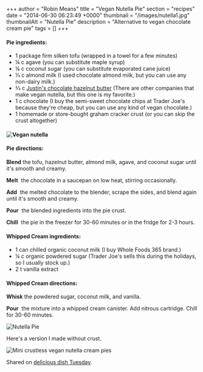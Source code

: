 +++
author = "Robin Means"
title = "Vegan Nutella Pie"
section = "recipes"
date = "2014-06-30 06:23:49 +0000"
thumbnail = "/images/nutella1.jpg"
thumbnailAlt = "Nutella Pie"
description = "Alternative to vegan chocolate cream pie"
tags = []
+++

#### Pie ingredients:

- 1 package firm silken tofu (wrapped in a towel for a few minutes)
- ¼ c agave (you can substitute maple syrup)
- ¼ c coconut sugar (you can substitute evaporated cane juice)
- ⅓ c almond milk (I used chocolate almond milk, but you can use any non-dairy milk.)
- ⅔ c&nbsp;[Justin's chocolate hazelnut butter](http://justins.com/item/chocolate-hazelnut-butter/) (There are other companies that make vegan nutella, but this one is my favorite.)
- 1 c chocolate (I buy the semi-sweet chocolate chips at Trader Joe's because they're cheap, but you can use any kind of vegan chocolate.)
- 1 homemade or store-bought graham cracker crust (or you can skip the crust altogether)

#### ![Vegan nutella](/images/choc-hazelnut-jar1.jpg)

#### Pie directions:

**Blend** the tofu, hazelnut butter, almond milk, agave, and coconut sugar until it's smooth and creamy.

**Melt** &nbsp;the chocolate in a saucepan on low heat, stirring occasionally.

**Add** &nbsp;the melted chocolate to the blender, scrape the sides, and blend again until it's smooth and creamy.

**Pour** &nbsp;the blended ingredients into the pie crust.

**Chill** &nbsp;the pie in the freezer for 30-60 minutes or in the fridge for 2-3 hours.

#### Whipped Cream ingredients:

- 1 can chilled organic coconut milk (I buy Whole Foods 365 brand.)
- ¼ c organic powdered sugar (Trader Joe's sells this during the holidays, so I usually stock up.)
- 2 t vanilla extract

#### Whipped Cream directions:

**Whisk** the powdered sugar, coconut milk, and vanilla.

**Pour** &nbsp;the mixture into a whipped cream canister. Add nitrous cartridge. Chill for 30-60 minutes.

![Nutella Pie](/images/nutella2.jpg)

Here's a version I made without crust.

![Mini crustless vegan nutella cream pies](/images/minis.png)

Shared on [delicious dish Tuesday](http://www.fulltimemama.com/2015/05/ddt-recipe-link-up-grill.html).

